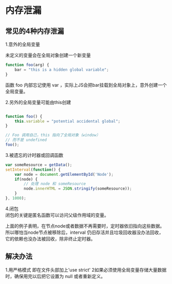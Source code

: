 # 内存泄漏

## 常见的4种内存泄漏

1.意外的全局变量

未定义的变量会在全局对象创建一个新变量  

```javascript
function foo(arg) {
    bar = "this is a hidden global variable";
}
```

函数 foo 内部忘记使用 var ，实际上JS会把bar挂载到全局对象上，意外创建一个全局变量。

2.另外的全局变量可能由this创建

```javascript

function foo() {
    this.variable = "potential accidental global";
}

// Foo 调用自己，this 指向了全局对象（window）
// 而不是 undefined
foo();

```

3.被遗忘的计时器或回调函数

```js
var someResource = getData();
setInterval(function() {
    var node = document.getElementById('Node');
    if(node) {
        // 处理 node 和 someResource
        node.innerHTML = JSON.stringify(someResource));
    }
}, 1000);

```

4.闭包  
闭包的关键是匿名函数可以访问父级作用域的变量。  


上面的例子表明，在节点node或者数据不再需要时，定时器依旧指向这些数据。所以哪怕当node节点被移除后，interval 仍旧存活并且垃圾回收器没办法回收，它的依赖也没办法被回收，除非终止定时器。

## 解决办法

1.用严格模式  即在文件头部加上'use strict'
2如果必须使用全局变量存储大量数据时，确保用完以后把它设置为 null 或者重新定义。